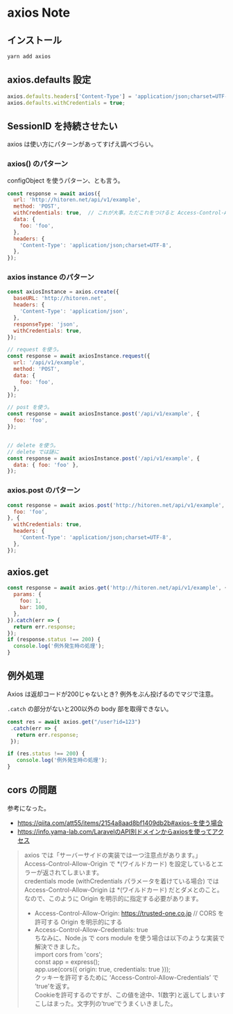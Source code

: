 axios Note
===

## インストール

```bash
yarn add axios
```

## axios.defaults 設定

```javascript
axios.defaults.headers['Content-Type'] = 'application/json;charset=UTF-8';
axios.defaults.withCredentials = true;
```

## SessionID を持続させたい

axios は使い方にパターンがあってすげえ調べづらい。

### axios() のパターン

configObject を使うパターン、とも言う。

```javascript
const response = await axios({
  url: 'http://hitoren.net/api/v1/example',
  method: 'POST',
  withCredentials: true,  // これが大事。ただこれをつけると Access-Control-Allow-Credentials ヘッダ絡みの cors エラーが起こることも。(true がかえらないとダメ)
  data: {
    foo: 'foo',
  },
  headers: {
    'Content-Type': 'application/json;charset=UTF-8',
  },
});
```

### axios instance のパターン

```javascript
const axiosInstance = axios.create({
  baseURL: 'http://hitoren.net',
  headers: {
    'Content-Type': 'application/json',
  },
  responseType: 'json',
  withCredentials: true,
});

// request を使う。
const response = await axiosInstance.request({
  url: '/api/v1/example',
  method: 'POST',
  data: {
    foo: 'foo',
  },
});

// post を使う。
const response = await axiosInstance.post('/api/v1/example', {
  foo: 'foo',
});


// delete を使う。
// delete では謎に
const response = await axiosInstance.post('/api/v1/example', {
  data: { foo: 'foo' },
});
```

### axios.post のパターン

```javascript
const response = await axios.post('http://hitoren.net/api/v1/example', {
  foo: 'foo',
}, {
  withCredentials: true,
  headers: {
    'Content-Type': 'application/json;charset=UTF-8',
  },
});
```

## axios.get

```JavaScript
const response = await axios.get('http://hitoren.net/api/v1/example', {
  params: {
    foo: 1,
    bar: 100,
  },
}).catch(err => {
  return err.response;
});
if (response.status !== 200) {
  console.log('例外発生時の処理');
}
```

## 例外処理

Axios は返却コードが200じゃないとき? 例外をぶん投げるのでマジで注意。

`.catch` の部分がないと200以外の body 部を取得できない。

```JavaScript
const res = await axios.get("/user?id=123")
 .catch(err => {
   return err.response;
 });

if (res.status !== 200) {
   console.log('例外発生時の処理');
}
```

## cors の問題

参考になった。

- https://qiita.com/att55/items/2154a8aad8bf1409db2b#axios-を使う場合
- https://info.yama-lab.com/LaravelのAPI別ドメインからaxiosを使ってアクセス

> axios では「サーバーサイドの実装では一つ注意点があります。」  
> Access-Control-Allow-Origin で \*(ワイルドカード) を設定しているとエラーが返されてしまいます。  
> credentials mode (withCredentials パラメータを着けている場合) では Access-Control-Allow-Origin は \*(ワイルドカード) だとダメとのこと。  
> なので、このように Origin を明示的に指定する必要があります。  
> - Access-Control-Allow-Origin: https://trusted-one.co.jp // CORS を許可する Origin を明示的にする  
> - Access-Control-Allow-Credentials: true  
> ちなみに、Node.js で cors module を使う場合は以下のような実装で解決できました。  
> import cors from 'cors';  
> const app = express();  
> app.use(cors({ origin: true, credentials: true }));  
> クッキーを許可するために ‘Access-Control-Allow-Credentials’ で ’true’を返す。  
> Cookieを許可するのですが、この値を途中、1(数字)と返してしまいすこしはまった。文字列の’true’でうまくいきました。
